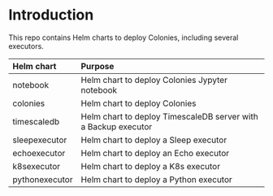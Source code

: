 # Introduction
This repo contains Helm charts to deploy Colonies, including several executors. 

| Helm chart     | Purpose                                                         |
| :---           | :-----------                                                    |
| notebook       | Helm chart to deploy Colonies Jypyter notebook                  |
| colonies       | Helm chart to deploy Colonies                                   |
| timescaledb    | Helm chart to deploy TimescaleDB server with a Backup executor  |
| sleepexecutor  | Helm chart to deploy a Sleep executor                           |
| echoexecutor   | Helm chart to deploy an Echo executor                           |
| k8sexecutor    | Helm chart to deploy a K8s executor                             |
| pythonexecutor | Helm chart to deploy a Python executor                          |
